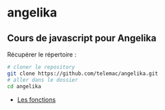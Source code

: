 # angelika

## Cours de javascript pour Angelika

Récupérer le répertoire :
```sh
# cloner le repository
git clone https://github.com/telemac/angelika.git
# aller dans le dossier
cd angelika
```

- [Les fonctions](2-fonctions/)

